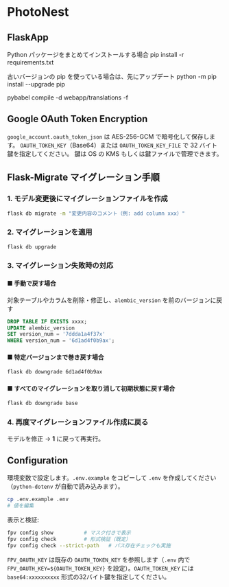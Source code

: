 # PhotoNest
## FlaskApp

Python パッケージをまとめてインストールする場合
pip install -r requirements.txt

古いバージョンの pip を使っている場合は、先にアップデート
python -m pip install --upgrade pip

pybabel compile -d webapp/translations -f



## Google OAuth Token Encryption

`google_account.oauth_token_json` は AES-256-GCM で暗号化して保存します。
`OAUTH_TOKEN_KEY`（Base64）または `OAUTH_TOKEN_KEY_FILE` で 32 バイト鍵を指定してください。
鍵は OS の KMS もしくは鍵ファイルで管理できます。

## Flask-Migrate マイグレーション手順

### 1. モデル変更後にマイグレーションファイルを作成

```bash
flask db migrate -m "変更内容のコメント（例: add column xxx）"
```

### 2. マイグレーションを適用

```bash
flask db upgrade
```


### 3. マイグレーション失敗時の対応

#### ■ 手動で戻す場合

対象テーブルやカラムを削除・修正し、`alembic_version` を前のバージョンに戻す

```sql
DROP TABLE IF EXISTS xxxx;
UPDATE alembic_version 
SET version_num = '7ddda1a4f37x' 
WHERE version_num = '6d1ad4f0b9ax';
```

#### ■ 特定バージョンまで巻き戻す場合

```bash
flask db downgrade 6d1ad4f0b9ax
```

#### ■ すべてのマイグレーションを取り消して初期状態に戻す場合

```bash
flask db downgrade base
```


### 4. 再度マイグレーションファイル作成に戻る

モデルを修正 → **1** に戻って再実行。


## Configuration

環境変数で設定します。`.env.example` をコピーして `.env` を作成してください（`python-dotenv` が自動で読み込みます）。

```bash
cp .env.example .env
# 値を編集
```

表示と検証:

```bash
fpv config show          # マスク付きで表示
fpv config check         # 形式検証（既定）
fpv config check --strict-path   # パス存在チェックも実施
```

`FPV_OAUTH_KEY` は既存の `OAUTH_TOKEN_KEY` を参照します（`.env` 内で `FPV_OAUTH_KEY=${OAUTH_TOKEN_KEY}` を設定）。`OAUTH_TOKEN_KEY` には `base64:xxxxxxxxxx` 形式の32バイト鍵を指定してください。

